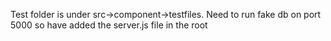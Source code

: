 Test folder is under src->component->testfiles.
Need to run fake db on port 5000 so have added the server.js file in the root
